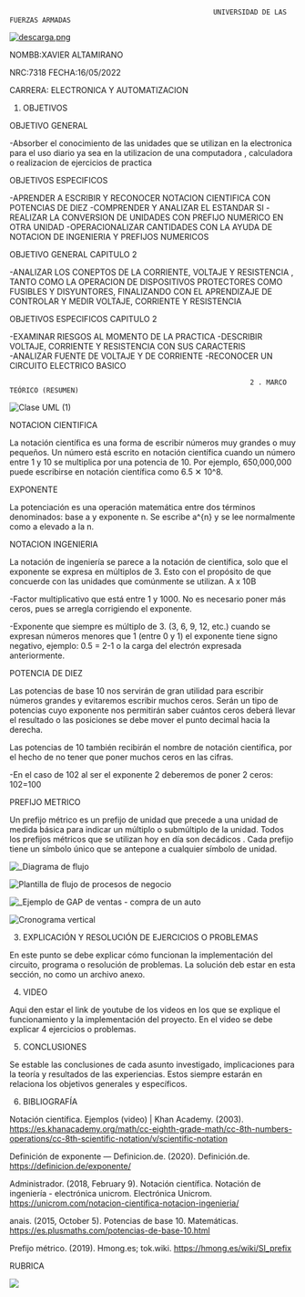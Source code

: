                                                       UNIVERSIDAD DE LAS FUERZAS ARMADAS     


   [![descarga.png](https://i.postimg.cc/zGcx4kLy/descarga.png)](https://postimg.cc/Xr9KCdkW)                         

NOMBB:XAVIER ALTAMIRANO  

NRC:7318     FECHA:16/05/2022

CARRERA:  ELECTRONICA Y AUTOMATIZACION


1. OBJETIVOS

OBJETIVO  GENERAL

-Absorber el conocimiento  de las unidades que se utilizan en la electronica  para el uso diario ya sea  en la utilizacion de una computadora , calculadora o realizacion de ejercicios de  practica

OBJETIVOS ESPECIFICOS 

-APRENDER A ESCRIBIR Y RECONOCER NOTACION CIENTIFICA CON POTENCIAS DE DIEZ
-COMPRENDER Y ANALIZAR  EL ESTANDAR SI
-REALIZAR LA CONVERSION DE UNIDADES CON PREFIJO NUMERICO EN OTRA UNIDAD
-OPERACIONALIZAR  CANTIDADES CON LA AYUDA DE  NOTACION DE INGENIERIA  Y PREFIJOS NUMERICOS


OBJETIVO GENERAL CAPITULO 2

-ANALIZAR LOS CONEPTOS DE LA CORRIENTE, VOLTAJE Y  RESISTENCIA , TANTO COMO LA OPERACION DE DISPOSITIVOS  PROTECTORES  COMO  FUSIBLES Y DISYUNTORES, FINALIZANDO CON  EL  APRENDIZAJE DE  CONTROLAR Y MEDIR VOLTAJE, CORRIENTE Y RESISTENCIA

OBJETIVOS ESPECIFICOS CAPITULO 2

-EXAMINAR RIESGOS AL MOMENTO DE LA PRACTICA
-DESCRIBIR  VOLTAJE, CORRIENTE Y RESISTENCIA  CON SUS CARACTERIS  
-ANALIZAR FUENTE DE VOLTAJE Y DE CORRIENTE 
-RECONOCER UN CIRCUITO ELECTRICO BASICO

                                                               2 . MARCO TEÓRICO (RESUMEN)

   ![Clase UML (1)](https://user-images.githubusercontent.com/105680816/168724185-7a238ea1-e367-49c4-a80a-ff8e88e19d2b.png)

NOTACION CIENTIFICA 

La notación científica es una forma de escribir números muy grandes o muy pequeños. Un número está escrito en notación científica cuando un número entre 1 y 10 se multiplica por una potencia de 10. Por ejemplo, 650,000,000 puede escribirse en notación científica como 6.5 ✕ 10^8.

EXPONENTE

La potenciación es una operación matemática entre dos términos denominados: base a y exponente n. Se escribe a^{n} y se lee normalmente como a elevado a la n. 

NOTACION INGENIERIA 

La notación de ingeniería se parece a la notación de científica, solo que el exponente se expresa en múltiplos de 3.
Esto con el propósito de que concuerde con las unidades que comúnmente se utilizan. A x 10B

-Factor multiplicativo que está entre 1 y 1000. No es necesario poner más ceros, pues se arregla corrigiendo el exponente.

-Exponente que siempre es múltiplo de 3. (3, 6, 9, 12, etc.)
cuando se expresan números menores que 1 (entre 0 y 1) el exponente tiene signo negativo, ejemplo: 0.5 = 2-1 o la carga del electrón expresada anteriormente.

POTENCIA DE DIEZ

Las potencias de base 10 nos servirán de gran utilidad para escribir números grandes y evitaremos escribir muchos ceros. Serán un tipo de potencias cuyo exponente nos permitirán saber cuántos ceros deberá llevar el resultado o las posiciones se debe mover el punto decimal hacia la derecha.

Las potencias de 10 también recibirán el nombre de notación científica, por el hecho de no tener que poner muchos ceros en las cifras.

-En el caso de 102 al ser el exponente 2 deberemos de poner 2 ceros: 102=100

PREFIJO METRICO

Un prefijo métrico es un prefijo de unidad que precede a una unidad de medida básica para indicar un múltiplo o submúltiplo de la unidad. Todos los prefijos métricos que se utilizan hoy en día son decádicos . Cada prefijo tiene un símbolo único que se antepone a cualquier símbolo de unidad. 


![_Diagrama de flujo](https://user-images.githubusercontent.com/105680816/168735110-5a3d519c-ac0a-4051-a34d-8ad6de7a037a.png)

![Plantilla de flujo de procesos de negocio](https://user-images.githubusercontent.com/105680816/168737715-c2d13094-41df-4d07-aaa0-df56f3f07f4f.png)

![_Ejemplo de GAP de ventas - compra de un auto](https://user-images.githubusercontent.com/105680816/168742805-d1cc8ddc-4105-4c7f-9ab9-f7955d4020d5.png)

![Cronograma vertical](https://user-images.githubusercontent.com/105680816/168746379-cbfe18b3-af51-42ef-a7bc-3ffca036fe85.png)


3. EXPLICACIÓN Y RESOLUCIÓN DE EJERCICIOS O PROBLEMAS

En este punto se debe explicar cómo funcionan la implementación del circuito, programa o resolución de problemas.
La solución deb estar en esta sección, no como un archivo anexo.

4. VIDEO

Aqui den estar el link de youtube de los videos en los que se explique el funcionamiento y la implementación del proyecto.
En el video se debe explicar 4 ejercicios o problemas.


5. CONCLUSIONES

Se estable las conclusiones de cada asunto investigado, implicaciones para la teoría y resultados de las experiencias. Estos siempre estarán en relaciona los objetivos generales y específicos.

6. BIBLIOGRAFÍA

Notación científica. Ejemplos (video) | Khan Academy. (2003). https://es.khanacademy.org/math/cc-eighth-grade-math/cc-8th-numbers-operations/cc-8th-scientific-notation/v/scientific-notation

Definición de exponente — Definicion.de. (2020). Definición.de. https://definicion.de/exponente/

Administrador. (2018, February 9). Notación científica. Notación de ingeniería - electrónica unicrom. Electrónica Unicrom. https://unicrom.com/notacion-cientifica-notacion-ingenieria/

anais. (2015, October 5). Potencias de base 10. Matemáticas. https://es.plusmaths.com/potencias-de-base-10.html

Prefijo métrico. (2019). Hmong.es; tok.wiki. https://hmong.es/wiki/SI_prefix

RUBRICA

![](https://github.com/doalulema/InformeTarea/blob/main/Tarea.png)
